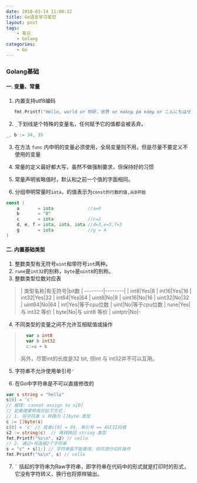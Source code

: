 ```yaml
---
date: 2018-03-14 11:00:12
title: Go语言学习笔记
layout: post
tags:
    - 笔记
    - Golang
categories:
    - Go
---
```


### Golang基础

#### 一. 变量、常量
1. 内置支持utf8编码
```go
   fmt.Printf("Hello, world or 你好，世界 or καλημ ́ρα κóσμ or こんにちはせかい\n")
```

2. `_`下划线是个特殊的变量名，任何赋予它的值都会被丢弃。
```go
_, b := 34, 35
```

3. 在方法 `func` 内申明的变量必须使用，全局变量则不用，但是尽量不要定义不使用的变量

4. 常量的定义最好都大写，虽然不做强制要求，但保持好的习惯

5. 常量声明省略值时，默认和之前一个值的字面相同。

6. 分组申明常量时`iota`，的值表示为`const的行数的值,从0开始`
```go
const (
    a       = iota             //a=0
    b       = "B"
    c       = iota             //c=2
    d, e, f = iota, iota, iota //d=3,e=3,f=3
    g       = iota             //g = 4
)
```

#### 二. 内置基础类型

1. 整数类型有无符号`uint`和带符号`int`两种。
2. `rune`是`int32`的别称，`byte`是`uint8`的别称。
3. 整数类型位数对应表
> | 类型名称|有无符号|bit数
> | --------|--------|
> | int8|Yes|8
> | int16|Yes|16
> | int32|Yes|32
> | int64|Yes|64
> | uint8|No|8
> | uint16|No|16
> | uint32|No|32
> | uint64|No|64
> | int|Yes|等于cpu位数
> | uint|No|等于cpu位数
> | rune|Yes|与 int32 等价
> | byte|No|与 uint8 等价
> | uintptr|No|-

4. 不同类型的变量之间不允许互相赋值或操作
>
> ```go
>   var a int8
>   var b int32
>   c:=a + b
> ```
> 另外，尽管int的长度是32 bit, 但int 与 int32并不可以互用。

5. 字符串不允许使用单引号`'`

6. 在Go中字符串是不可以直接修改的
```go
var s string = "hello"
s[0] = 'c'
// 报错: cannot assign to s[0]
// 如果硬要修改可如下方式：
// 1. 将字符串 s 转换为 []byte 类型
c := []byte(s)
c[0] = 'c' // 或者c[0] = 99, 单引号 == ASCII码值
s2 := string(c)  // 再转换回 string 类型
fmt.Printf("%s\n", s2) // cello
// 2. 通过+号连接2个字符串
s = "c" + s[1:] // 字符串虽不能更改，但可进行切片操作
fmt.Printf("%s\n", s) // cello
```

7. `` ` `` 括起的字符串为Raw字符串，即字符串在代码中的形式就是打印时的形式，它没有字符转义，换行也将原样输出。
